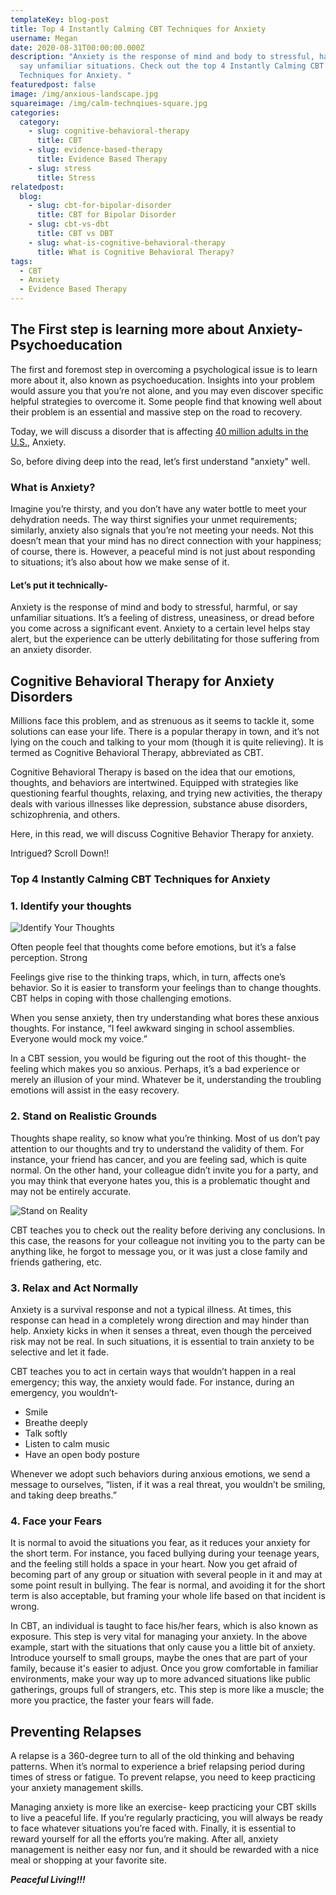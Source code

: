 ```yaml
---
templateKey: blog-post
title: Top 4 Instantly Calming CBT Techniques for Anxiety
username: Megan
date: 2020-08-31T00:00:00.000Z
description: "Anxiety is the response of mind and body to stressful, harmful, or
  say unfamiliar situations. Check out the top 4 Instantly Calming CBT
  Techniques for Anxiety. "
featuredpost: false
image: /img/anxious-landscape.jpg
squareimage: /img/calm-technqiues-square.jpg
categories:
  category:
    - slug: cognitive-behavioral-therapy
      title: CBT
    - slug: evidence-based-therapy
      title: Evidence Based Therapy
    - slug: stress
      title: Stress
relatedpost:
  blog:
    - slug: cbt-for-bipolar-disorder
      title: CBT for Bipolar Disorder
    - slug: cbt-vs-dbt
      title: CBT vs DBT
    - slug: what-is-cognitive-behavioral-therapy
      title: What is Cognitive Behavioral Therapy?
tags:
  - CBT
  - Anxiety
  - Evidence Based Therapy
---
```

<!--StartFragment-->

## The First step is learning more about Anxiety- Psychoeducation

The first and foremost step in overcoming a psychological issue is to learn more about it, also known as psychoeducation. Insights into your problem would assure you that you’re not alone, and you may even discover specific helpful strategies to overcome it. Some people find that knowing well about their problem is an essential and massive step on the road to recovery.

Today, we will discuss a disorder that is affecting [40 million adults in the U.S.](https://adaa.org/about-adaa/press-room/facts-statistics#:~:text=Anxiety%20disorders%20are%20the%20most,of%20those%20suffering%20receive%20treatment.), Anxiety.

So, before diving deep into the read, let’s first understand "anxiety" well.

<!--StartFragment-->

### What is Anxiety?

Imagine you’re thirsty, and you don’t have any water bottle to meet your dehydration needs. The way thirst signifies your unmet requirements; similarly, anxiety also signals that you’re not meeting your needs. Not this doesn’t mean that your mind has no direct connection with your happiness; of course, there is. However, a peaceful mind is not just about responding to situations; it’s also about how we make sense of it.

#### Let’s put it technically-

Anxiety is the response of mind and body to stressful, harmful, or say unfamiliar situations. It’s a feeling of distress, uneasiness, or dread before you come across a significant event. Anxiety to a certain level helps stay alert, but the experience can be utterly debilitating for those suffering from an anxiety disorder.

## Cognitive Behavioral Therapy for Anxiety Disorders

Millions face this problem, and as strenuous as it seems to tackle it, some solutions can ease your life. There is a popular therapy in town, and it’s not lying on the couch and talking to your mom (though it is quite relieving). It is termed as Cognitive Behavioral Therapy, abbreviated as CBT.

Cognitive Behavioral Therapy is based on the idea that our emotions, thoughts, and behaviors are intertwined. Equipped with strategies like questioning fearful thoughts, relaxing, and trying new activities, the therapy deals with various illnesses like depression, substance abuse disorders, schizophrenia, and others.

Here, in this read, we will discuss Cognitive Behavior Therapy for anxiety.

Intrigued? Scroll Down!!

### Top 4 Instantly Calming CBT Techniques for Anxiety

### 1. Identify your thoughts

![Identify Your Thoughts](/img/thoughts.jpg "Identify Your Thoughts")

Often people feel that thoughts come before emotions, but it’s a false perception. Strong

Feelings give rise to the thinking traps, which, in turn, affects one’s behavior. So it is easier to transform your feelings than to change thoughts. CBT helps in coping with those challenging emotions.

When you sense anxiety, then try understanding what bores these anxious thoughts. For instance, “I feel awkward singing in school assemblies. Everyone would mock my voice.”

In a CBT session, you would be figuring out the root of this thought- the feeling which makes you so anxious. Perhaps, it’s a bad experience or merely an illusion of your mind. Whatever be it, understanding the troubling emotions will assist in the easy recovery.

### 2. Stand on Realistic Grounds

Thoughts shape reality, so know what you’re thinking. Most of us don’t pay attention to our thoughts and try to understand the validity of them. For instance, your friend has cancer, and you are feeling sad, which is quite normal. On the other hand, your colleague didn’t invite you for a party, and you may think that everyone hates you, this is a problematic thought and may not be entirely accurate.

![Stand on Reality](/img/stand-on-reality.jpg "Stand on Reality")

CBT teaches you to check out the reality before deriving any conclusions. In this case, the reasons for your colleague not inviting you to the party can be anything like, he forgot to message you, or it was just a close family and friends gathering, etc.

### 3. Relax and Act Normally

Anxiety is a survival response and not a typical illness. At times, this response can head in a completely wrong direction and may hinder than help. Anxiety kicks in when it senses a threat, even though the perceived risk may not be real. In such situations, it is essential to train anxiety to be selective and let it fade.

CBT teaches you to act in certain ways that wouldn’t happen in a real emergency; this way, the anxiety would fade. For instance, during an emergency, you wouldn’t-

* Smile
* Breathe deeply
* Talk softly
* Listen to calm music
* Have an open body posture

Whenever we adopt such behaviors during anxious emotions, we send a message to ourselves, “listen, if it was a real threat, you wouldn’t be smiling, and taking deep breaths.”

### 4. Face your Fears

It is normal to avoid the situations you fear, as it reduces your anxiety for the short term. For instance, you faced bullying during your teenage years, and the feeling still holds a space in your heart. Now you get afraid of becoming part of any group or situation with several people in it and may at some point result in bullying. The fear is normal, and avoiding it for the short term is also acceptable, but framing your whole life based on that incident is wrong.

In CBT, an individual is taught to face his/her fears, which is also known as exposure. This step is very vital for managing your anxiety. In the above example, start with the situations that only cause you a little bit of anxiety. Introduce yourself to small groups, maybe the ones that are part of your family, because it's easier to adjust. Once you grow comfortable in familiar environments, make your way up to more advanced situations like public gatherings, groups full of strangers, etc. This step is more like a muscle; the more you practice, the faster your fears will fade.

## Preventing Relapses

A relapse is a 360-degree turn to all of the old thinking and behaving patterns. When it’s normal to experience a brief relapsing period during times of stress or fatigue. To prevent relapse, you need to keep practicing your anxiety management skills.

Managing anxiety is more like an exercise- keep practicing your CBT skills to live a peaceful life. If you’re regularly practicing, you will always be ready to face whatever situations you’re faced with. Finally, it is essential to reward yourself for all the efforts you’re making. After all, anxiety management is neither easy nor fun, and it should be rewarded with a nice meal or shopping at your favorite site.

***Peaceful Living!!!***

<!--EndFragment-->

<!--EndFragment-->